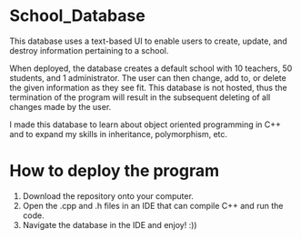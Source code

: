 # School_Database

This database uses a text-based UI to enable users to create, update, and destroy information pertaining to a school.

When deployed, the database creates a default school with 10 teachers, 50 students, and 1 administrator. The user can then change, add to, or delete the given information as they see fit. This database is not hosted, thus the termination of the program will result in the subsequent deleting of all changes made by the user.

I made this database to learn about object oriented programming in C++ and to expand my skills in inheritance, polymorphism, etc.

# How to deploy the program

1. Download the repository onto your computer.
2. Open the .cpp and .h files in an IDE that can compile C++ and run the code.
3. Navigate the database in the IDE and enjoy! :))
